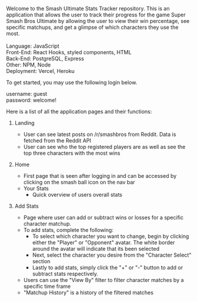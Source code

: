 Welcome to the Smash Ultimate Stats Tracker repository. This is an application that allows the user to track their progress for the game Super Smash Bros Ultimate by allowing the user to view their win percentage, see specific matchups, and get a glimpse of which characters they use the most. <br />
<br />
Language: JavaScript <br />
Front-End: React Hooks, styled components, HTML <br />
Back-End: PostgreSQL, Express <br />
Other: NPM, Node <br />
Deployment: Vercel, Heroku

To get started, you may use the following login below.

username: guest <br />
password: welcome!

Here is a list of all the application pages and their functions:

1) Landing 
    - User can see latest posts on /r/smashbros from Reddit. Data is fetched from the Reddit API
    - User can see who the top registered players are as well as see the top three characters with the most wins

2) Home
    - First page that is seen after logging in and can be accessed by clicking on the smash ball icon on the nav bar
    - Your Stats
        - Quick overview of users overall stats

3) Add Stats
    - Page where user can add or subtract wins or losses for a specific character matchup.
    - To add stats, complete the following: 
        - To select which character you want to change, begin by clicking either the "Player" or "Opponent" avatar. The white border around the avatar will indicate that its been selected
        - Next, select the character you desire from the "Character Select" section
        - Lastly to add stats, simply click the "+" or "-" button to add or subtract stats respectively.
    - Users can use the "View By" filter to filter character matches by a specific time frame
    - "Matchup History" is a history of the filtered matches
